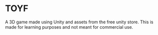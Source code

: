 # TOYF
A 3D game made using Unity and assets from the free unity store. This is made for learning purposes and not meant for commercial use.
